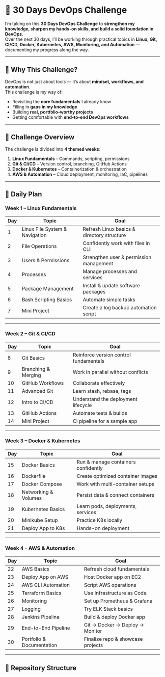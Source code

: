 # 🚀 30 Days DevOps Challenge

I’m taking on this **30 Days DevOps Challenge** to **strengthen my knowledge, sharpen my hands-on skills, and build a solid foundation in DevOps**.  
Over the next 30 days, I’ll be working through practical topics in **Linux, Git, CI/CD, Docker, Kubernetes, AWS, Monitoring, and Automation** — documenting my progress along the way.

---

## 🎯 Why This Challenge?
DevOps is not just about tools — it’s about **mindset, workflows, and automation**.  
This challenge is my way of:
- Revisiting the **core fundamentals** I already know
- Filling in **gaps in my knowledge**
- Building **real, portfolio-worthy projects**
- Getting comfortable with **end-to-end DevOps workflows**

---

## 📅 Challenge Overview

The challenge is divided into **4 themed weeks**:

1. **Linux Fundamentals** – Commands, scripting, permissions  
2. **Git & CI/CD** – Version control, branching, GitHub Actions  
3. **Docker & Kubernetes** – Containerization & orchestration  
4. **AWS & Automation** – Cloud deployment, monitoring, IaC, pipelines  

---

## 📆 Daily Plan

### **Week 1 – Linux Fundamentals**
| Day | Topic | Goal |
|-----|-------|------|
| 1 | Linux File System & Navigation | Refresh Linux basics & directory structure |
| 2 | File Operations | Confidently work with files in CLI |
| 3 | Users & Permissions | Strengthen user & permission management |
| 4 | Processes | Manage processes and services |
| 5 | Package Management | Install & update software packages |
| 6 | Bash Scripting Basics | Automate simple tasks |
| 7 | Mini Project | Create a log backup automation script |

---

### **Week 2 – Git & CI/CD**
| Day | Topic | Goal |
|-----|-------|------|
| 8 | Git Basics | Reinforce version control fundamentals |
| 9 | Branching & Merging | Work in parallel without conflicts |
| 10 | GitHub Workflows | Collaborate effectively |
| 11 | Advanced Git | Learn stash, rebase, tags |
| 12 | Intro to CI/CD | Understand the deployment lifecycle |
| 13 | GitHub Actions | Automate tests & builds |
| 14 | Mini Project | CI pipeline for a sample app |

---

### **Week 3 – Docker & Kubernetes**
| Day | Topic | Goal |
|-----|-------|------|
| 15 | Docker Basics | Run & manage containers confidently |
| 16 | Dockerfile | Create optimized container images |
| 17 | Docker Compose | Work with multi-container setups |
| 18 | Networking & Volumes | Persist data & connect containers |
| 19 | Kubernetes Basics | Learn pods, deployments, services |
| 20 | Minikube Setup | Practice K8s locally |
| 21 | Deploy App to K8s | Hands-on deployment |

---

### **Week 4 – AWS & Automation**
| Day | Topic | Goal |
|-----|-------|------|
| 22 | AWS Basics | Refresh cloud fundamentals |
| 23 | Deploy App on AWS | Host Docker app on EC2 |
| 24 | AWS CLI Automation | Script AWS operations |
| 25 | Terraform Basics | Use Infrastructure as Code |
| 26 | Monitoring | Set up Prometheus & Grafana |
| 27 | Logging | Try ELK Stack basics |
| 28 | Jenkins Pipeline | Build & deploy Docker app |
| 29 | End-to-End Pipeline | Git → Docker → Deploy → Monitor |
| 30 | Portfolio & Documentation | Finalize repo & showcase projects |

---

## 📂 Repository Structure
